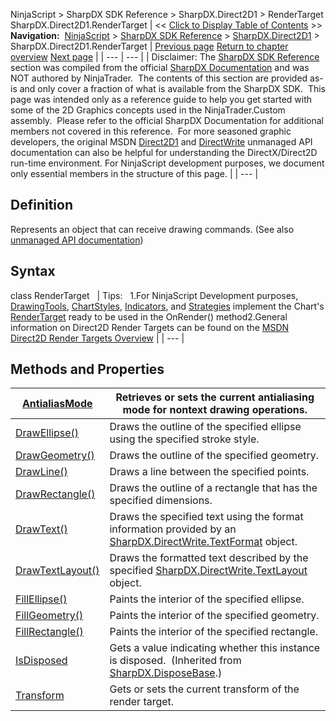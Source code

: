 ﻿
NinjaScript \> SharpDX SDK Reference \> SharpDX.Direct2D1 \> RenderTarget
SharpDX.Direct2D1\.RenderTarget
| \<\< [Click to Display Table of Contents](sharpdx_direct2d1_rendertarget.md) \>\> **Navigation:**     [NinjaScript](ninjascript.md) \> [SharpDX SDK Reference](sharpdx_sdk_reference.md) \> [SharpDX.Direct2D1](sharpdx_direct2d1.md) \> SharpDX.Direct2D1\.RenderTarget | [Previous page](sharpdx_direct2d1_radialgradientbrushproperties.md) [Return to chapter overview](sharpdx_direct2d1.md) [Next page](sharpdx_direct2d1_rendertarget_antialiasmode.md) |
| --- | --- |
| Disclaimer: The [SharpDX SDK Reference](sharpdx_sdk_reference.md) section was compiled from the official [SharpDX Documentation](http://sharpdx.org/) and was NOT authored by NinjaTrader.  The contents of this section are provided as\-is and only cover a fraction of what is available from the SharpDX SDK.  This page was intended only as a reference guide to help you get started with some of the 2D Graphics concepts used in the NinjaTrader.Custom assembly.  Please refer to the official SharpDX Documentation for additional members not covered in this reference.  For more seasoned graphic developers, the original MSDN [Direct2D1](https://msdn.microsoft.com/en-us/library/windows/desktop/dd370990.aspx) and [DirectWrite](https://msdn.microsoft.com/en-us/library/windows/desktop/dd368038.aspx) unmanaged API documentation can also be helpful for understanding the DirectX/Direct2D run\-time environment. For NinjaScript development purposes, we document only essential members in the structure of this page. |
| --- |

## Definition
Represents an object that can receive drawing commands. 
(See also [unmanaged API documentation](http://msdn.microsoft.com/en-us/library/dd371766.aspx))
 
## Syntax
class RenderTarget
 
| Tips:   1\.For NinjaScript Development purposes, [DrawingTools](drawingtool.md), [ChartStyles](chartstyletype.md), [Indicators](indicators.md), and [Strategies](strategy.md) implement the Chart's [RenderTarget](rendertarget.md) ready to be used in the OnRender() method2\.General information on Direct2D Render Targets can be found on the [MSDN Direct2D Render Targets Overview](https://msdn.microsoft.com/en-us/library/dd756757(v=vs.85).aspx) |
| --- |

## 
## 
## Methods and Properties
| [AntialiasMode](sharpdx_direct2d1_rendertarget_antialiasmode.md) | Retrieves or sets the current antialiasing mode for nontext drawing operations. |
| --- | --- |
| [DrawEllipse()](sharpdx_direct2d1_rendertarget_drawellipse.md) | Draws the outline of the specified ellipse using the specified stroke style. |
| [DrawGeometry()](sharpdx_direct2d1_rendertarget_drawgeometry.md) | Draws the outline of the specified geometry. |
| [DrawLine()](sharpdx_direct2d1_rendertarget_drawline.md) | Draws a line between the specified points. |
| [DrawRectangle()](sharpdx_direct2d1_rendertarget_drawrectangle.md) | Draws the outline of a rectangle that has the specified dimensions. |
| [DrawText()](sharpdx_direct2d1_rendertarget_drawtext.md) | Draws the specified text using the format information provided by an [SharpDX.DirectWrite.TextFormat](sharpdx_directwrite_textformat.md) object. |
| [DrawTextLayout()](sharpdx_direct2d1_rendertarget_drawtextlayout.md) | Draws the formatted text described by the specified [SharpDX.DirectWrite.TextLayout](sharpdx_directwrite_textlayout.md) object. |
| [FillEllipse()](sharpdx_direct2d1_rendertarget_fillellipse.md) | Paints the interior of the specified ellipse. |
| [FillGeometry()](sharpdx_direct2d1_rendertarget_fillgeometry.md) | Paints the interior of the specified geometry. |
| [FillRectangle()](sharpdx_direct2d1_rendertarget_fillrectangle.md) | Paints the interior of the specified rectangle. |
| [IsDisposed](sharpdx_disposebase_isdisposed.md) | Gets a value indicating whether this instance is disposed.  (Inherited from [SharpDX.DisposeBase](sharpdx_disposebase.md).) |
| [Transform](sharpdx_direct2d1_rendertarget_transform.md) | Gets or sets the current transform of the render target. |
